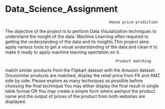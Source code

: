 # Data_Science_Assignment
                                                   House price pridiction
 The objective of the project is to perform Data Visulalization techniques to understand the insight of the data. Machine Learning often required to
 getting the understanding of the data and its insights.This project aims apply various tools to get a visual understanding of the data and clean it
 to make it ready to apply machine learning opertation on it.
 
                                                      Product matching
                                                      
match similar products from the Flipkart dataset with the Amazon dataset. Oncesimilar products are matched, display the retail price from FK and AMZ 
side by side. Please explore as many techniques as possible before choosing the final technique.You may either display the final result in single 
table format OR You may create a simple form where weinput the product name and the output of prices of the product from both websites are displayed.

